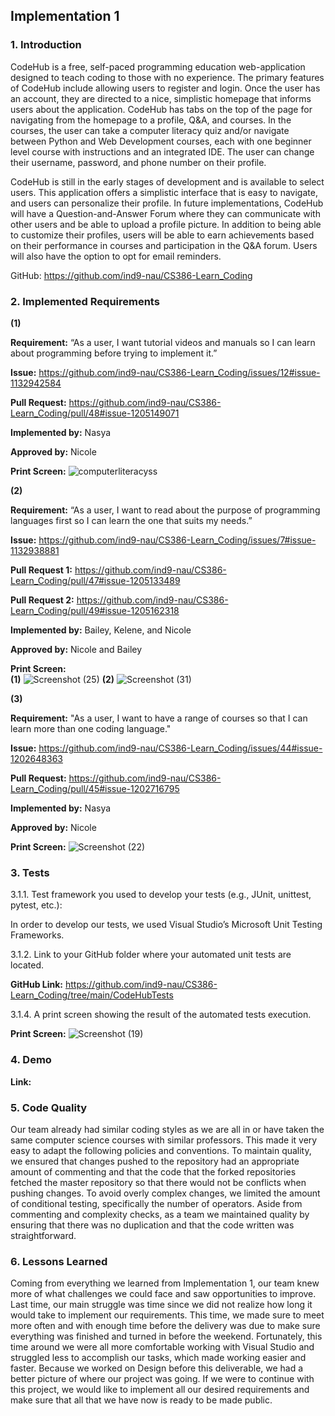 ## Implementation 1  

### 1. Introduction

  CodeHub is a free, self-paced programming education web-application designed to teach coding to those with no experience. The primary features of CodeHub include 
allowing users to register and login. Once the user has an account, they are directed to a nice, simplistic homepage that informs users about the application. CodeHub 
has tabs on the top of the page for navigating from the homepage to a profile, Q&A, and courses. In the courses, the user can take a computer literacy quiz and/or 
navigate between Python and Web Development courses, each with one beginner level course with instructions and an integrated IDE. The user can change their username, 
password, and phone number on their profile. 

  CodeHub is still in the early stages of development and is available to select users. This application offers a simplistic interface that is easy to navigate, and users 
can personalize their profile. In future implementations, CodeHub will have a Question-and-Answer Forum where they can communicate with other users and be able to upload
a profile picture. In addition to being able to customize their profiles, users will be able to earn achievements based on their performance in courses and participation 
in the Q&A forum. Users will also have the option to opt for email reminders.  

GitHub: https://github.com/ind9-nau/CS386-Learn_Coding 

### 2. Implemented Requirements

**(1)**

**Requirement:** “As a user, I want tutorial videos and manuals so I can learn about programming before trying to implement it.” 

**Issue:** https://github.com/ind9-nau/CS386-Learn_Coding/issues/12#issue-1132942584 

**Pull Request:** https://github.com/ind9-nau/CS386-Learn_Coding/pull/48#issue-1205149071  

**Implemented by:** Nasya 

**Approved by:** Nicole 

**Print Screen:** ![computerliteracyss](https://user-images.githubusercontent.com/71994157/163745878-ab1a8550-fb0d-455a-809f-7c3778f51167.jpg)

**(2)**

**Requirement:** “As a user, I want to read about the purpose of programming languages first so I can learn the one that suits my needs.” 

**Issue:** https://github.com/ind9-nau/CS386-Learn_Coding/issues/7#issue-1132938881 

**Pull Request 1:** https://github.com/ind9-nau/CS386-Learn_Coding/pull/47#issue-1205133489 

**Pull Request 2:** https://github.com/ind9-nau/CS386-Learn_Coding/pull/49#issue-1205162318 

**Implemented by:** Bailey, Kelene, and Nicole 

**Approved by:** Nicole and Bailey 

**Print Screen:** </br>
**(1)** ![Screenshot (25)](https://user-images.githubusercontent.com/71994157/163746034-b5455b51-012a-4380-b237-89b989482835.png)
**(2)** ![Screenshot (31)](https://user-images.githubusercontent.com/71994157/163746049-b4f462a7-0c7c-438b-bcb8-b97996be1e60.png)

**(3)**

**Requirement:** "As a user, I want to have a range of courses so that I can learn more than one coding language." 

**Issue:** https://github.com/ind9-nau/CS386-Learn_Coding/issues/44#issue-1202648363 

**Pull Request:** https://github.com/ind9-nau/CS386-Learn_Coding/pull/45#issue-1202716795  

**Implemented by:** Nasya 

**Approved by:** Nicole 

**Print Screen:**   ![Screenshot (22)](https://user-images.githubusercontent.com/71994157/163746316-5f66fde4-eecf-46ce-b6f0-892c3cfe44e9.png)


### 3. Tests

3.1.1. Test framework you used to develop your tests (e.g., JUnit, unittest, pytest, etc.):  

In order to develop our tests, we used Visual Studio’s Microsoft Unit Testing Frameworks. 

3.1.2. Link to your GitHub folder where your automated unit tests are located. 

**GitHub Link:** https://github.com/ind9-nau/CS386-Learn_Coding/tree/main/CodeHubTests

3.1.4. A print screen showing the result of the automated tests execution.  

**Print Screen:** ![Screenshot (19)](https://user-images.githubusercontent.com/71994157/163746652-02df1499-88f4-4367-b59c-cbfac025362d.png)


### 4. Demo

**Link:**

### 5. Code Quality 

Our team already had similar coding styles as we are all in or have taken the same computer science courses with similar professors. This made it very easy to adapt 
the following policies and conventions. To maintain quality, we ensured that changes pushed to the repository had an appropriate amount of commenting and that the 
code that the forked repositories fetched the master repository so that there would not be conflicts when pushing changes. To avoid overly complex changes, we limited 
the amount of conditional testing, specifically the number of operators. Aside from commenting and complexity checks, as a team we maintained quality by ensuring that 
there was no duplication and that the code written was straightforward.  

### 6. Lessons Learned

Coming from everything we learned from Implementation 1, our team knew more of what challenges we could face and saw opportunities to improve. Last time, our main 
struggle was time since we did not realize how long it would take to implement our requirements. This time, we made sure to meet more often and with enough time before
the delivery was due to make sure everything was finished and turned in before the weekend. Fortunately, this time around we were all more comfortable working with 
Visual Studio and struggled less to accomplish our tasks, which made working easier and faster. Because we worked on Design before this deliverable, we had a better 
picture of where our project was going. If we were to continue with this project, we would like to implement all our desired requirements and make sure that all that
we have now is ready to be made public. 
